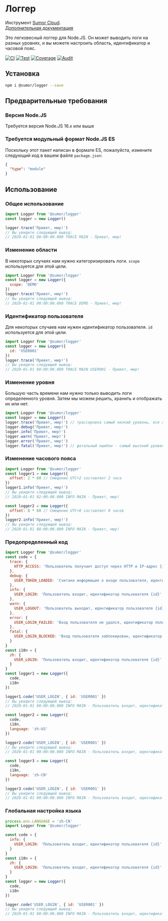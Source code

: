 # Логгер

Инструмент [Sumor Cloud](https://sumor.cloud).  
[Дополнительная документация](https://sumor.cloud/logger)

Это легковесный логгер для Node.JS.
Он может выводить логи на разных уровнях, и вы можете настроить область, идентификатор и часовой пояс.

[![CI](https://github.com/sumor-cloud/logger/actions/workflows/ci.yml/badge.svg)](https://github.com/sumor-cloud/logger/actions/workflows/ci.yml)
[![Test](https://github.com/sumor-cloud/logger/actions/workflows/ut.yml/badge.svg)](https://github.com/sumor-cloud/logger/actions/workflows/ut.yml)
[![Coverage](https://github.com/sumor-cloud/logger/actions/workflows/coverage.yml/badge.svg)](https://github.com/sumor-cloud/logger/actions/workflows/coverage.yml)
[![Audit](https://github.com/sumor-cloud/logger/actions/workflows/audit.yml/badge.svg)](https://github.com/sumor-cloud/logger/actions/workflows/audit.yml)

## Установка

```bash
npm i @sumor/logger --save
```

## Предварительные требования

### Версия Node.JS

Требуется версия Node.JS 16.x или выше

### Требуется модульный формат Node.JS ES

Поскольку этот пакет написан в формате ES, пожалуйста, измените следующий код в вашем файле `package.json`:

```json
{
  "type": "module"
}
```

## Использование

### Общее использование

```js
import Logger from '@sumor/logger'
const logger = new Logger()

logger.trace('Привет, мир!')
// Вы увидите следующий вывод:
// 2020-01-01 00:00:00.000 TRACE MAIN - Привет, мир!
```

### Изменение области

В некоторых случаях нам нужно категоризировать логи. `scope` используется для этой цели.

```js
import Logger from '@sumor/logger'
const logger = new Logger({
  scope: 'DEMO'
})
logger.trace('Привет, мир!')
// Вы увидите следующий вывод:
// 2020-01-01 00:00:00.000 TRACE DEMO - Привет, мир!
```

### Идентификатор пользователя

Для некоторых случаев нам нужен идентификатор пользователя. `id` используется для этой цели.

```js
import Logger from '@sumor/logger'
const logger = new Logger({
  id: 'USER001'
})
logger.trace('Привет, мир!')
// Вы увидите следующий вывод:
// 2020-01-01 00:00:00.000 TRACE MAIN USER001 - Привет, мир!
```

### Изменение уровня

Большую часть времени нам нужно только выводить логи определенного уровня. Затем мы можем решить, хранить и отображать их или нет.

```js
import Logger from '@sumor/logger'
const logger = new Logger()
logger.trace('Привет, мир!') // трассировка самый низкий уровень, все логи будут выведены
logger.debug('Привет, мир!')
logger.info('Привет, мир!')
logger.warn('Привет, мир!')
logger.error('Привет, мир!')
logger.fatal('Привет, мир!') // фатальный ошибки - самый высокий уровень, будут выведены только критические ошибки
```

### Изменение часового пояса

```js
import Logger from '@sumor/logger'
const logger1 = new Logger({
  offset: 2 * 60 // Смещение UTC+2 составляет 2 часа
})
logger1.info('Привет, мир!')
// Вы увидите следующий вывод:
// 2020-01-01 02:00:00.000 INFO MAIN - Привет, мир!

const logger2 = new Logger({
  offset: 8 * 60 // Смещение UTC+8 составляет 8 часов
})
logger2.info('Привет, мир!')
// Вы увидите следующий вывод:
// 2020-01-01 08:00:00.000 INFO MAIN - Привет, мир!
```

### Предопределенный код

```js
import Logger from '@sumor/logger'
const code = {
  trace: {
    HTTP_ACCESS: 'Пользователь получает доступ через HTTP и IP-адрес {ip}'
  },
  debug: {
    USER_TOKEN_LOADED: 'Считана информация о входе пользователя, идентификатор пользователя {id}'
  },
  info: {
    USER_LOGIN: 'Пользователь входит, идентификатор пользователя {id}'
  },
  warn: {
    USER_LOGOUT: 'Пользователь выходит, идентификатор пользователя {id}'
  },
  error: {
    USER_LOGIN_FAILED: 'Вход пользователя не удался, идентификатор пользователя {id}'
  },
  fatal: {
    USER_LOGIN_BLOCKED: 'Вход пользователя заблокирован, идентификатор пользователя {id}'
  }
}
const i18n = {
  zh: {
    USER_LOGIN: 'Пользователь входит, идентификатор пользователя {id}'
  }
}
const logger1 = new Logger({
  code,
  i18n
})

logger1.code('USER_LOGIN', { id: 'USER001' })
// Вы увидите следующий вывод:
// 2020-01-01 00:00:00.000 INFO MAIN - Пользователь входит, идентификатор пользователя USER001

const logger2 = new Logger({
  code,
  i18n,
  language: 'zh-US'
})

logger2.code('USER_LOGIN', { id: 'USER001' })
// Вы увидите следующий вывод:
// 2020-01-01 00:00:00.000 INFO MAIN - Пользователь входит, идентификатор пользователя USER001

const logger3 = new Logger({
  code,
  i18n,
  language: 'zh-CN'
})

logger3.code('USER_LOGIN', { id: 'USER001' })
// Вы увидите следующий вывод:
// 2020-01-01 00:00:00.000 INFO MAIN - Пользователь входит, идентификатор пользователя USER001
```

### Глобальная настройка языка

```js
process.env.LANGUAGE = 'zh-CN'
import Logger from '@sumor/logger'

const code = {
  info: {
    USER_LOGIN: 'Пользователь входит, идентификатор пользователя {id}'
  }
}
const i18n = {
  zh: {
    USER_LOGIN: 'Пользователь входит, идентификатор пользователя {id}'
  }
}
const logger = new Logger({
  code,
  i18n
})

logger.code('USER_LOGIN', { id: 'USER001' })
// Вы увидите следующий вывод:
// 2020-01-01 00:00:00.000 INFO MAIN - Пользователь входит, идентификатор пользователя USER001
```
